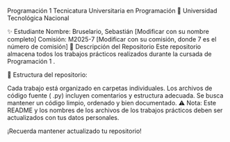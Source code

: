 Programación 1
Tecnicatura Universitaria en Programación
📍 Universidad Tecnológica Nacional

✨ Estudiante
Nombre: Bruselario, Sebastián [Modificar con su nombre completo]
Comisión: M2025-7 [Modificar con su comisión, donde 7 es el número de comisión]
📂 Descripción del Repositorio
Este repositorio almacena todos los trabajos prácticos realizados durante la cursada de Programación 1 .

📌 Estructura del repositorio:

Cada trabajo está organizado en carpetas individuales.
Los archivos de código fuente ( .py) incluyen comentarios y estructura adecuada.
Se busca mantener un código limpio, ordenado y bien documentado.
⚠️ Nota: Este README y los nombres de los archivos de los trabajos prácticos deben ser actualizados con tus datos personales.

¡Recuerda mantener actualizado tu repositorio!
